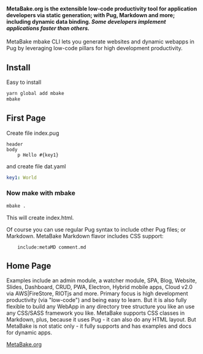 
#### MetaBake.org is the extensible low-code productivity tool for application developers via static generation; with Pug, Markdown and more; including dynamic data binding. *Some developers implement applications faster than others.*

MetaBake mbake CLI lets you generate websites and dynamic webapps in Pug by leveraging low-code pillars for high development productivity.

## Install

Easy to install

```sh
yarn global add mbake
mbake
```

## First Page

Create file index.pug
```pug
header
body
    p Hello #{key1}
```
and create file dat.yaml
```yaml
key1: World
```

### Now make with mbake

```sh
mbake .
```

This will create index.html. 

Of course you can use regular Pug syntax to include other Pug files; or Markdown. MetaBake Markdown flavor includes CSS support:
```pug
    include:metaMD comment.md
```

## Home Page

Examples include an admin module, a watcher module, SPA, Blog, Website, Slides, Dashboard, CRUD, PWA, Electron, Hybrid mobile apps, Cloud v2.0 via AWS|FireStore, RIOTjs and more. 
Primary focus is high development productivity (via "low-code") and being easy to learn. But it is also fully flexible to build any WebApp in any directory tree structure you like an use any CSS/SASS framework you like.
MetaBake supports CSS classes in Markdown, plus, because it uses Pug - it can also do any HTML layout. But MetaBake is not static only - it fully supports and has examples and docs for dynamic apps.

[MetaBake.org](http://www.mBake.org)

